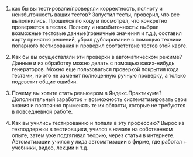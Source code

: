 1. как бы вы тестировали/проверяли корректность, полноту и неизбыточность ваших тестов?
    Запустил тесты, проверил, что все выполнились. Прошелся по коду и посмотрел, что конкретно проверяется в тестах.
    Полноту и неизбыточность: выбрал возможные тестовые данные(граничные значения и т.д.),
    составил карту принятия решений, убрал дублирование с помощью техники попарного тестирования
    и проверил соответствие тестов этой карте.

2. Как бы вы осуществляли эти проверки в автоматическом режиме?
    Данные и их обработку можно делать с помощью каких-нибудь генераторов. 
    Можно еще пользоваться проверкой покрытия кода тестами, но это не заменит полноценную ручную проверку,
    а только подсветит общие ошибки.
   
3. Почему вы хотите стать ревьюером в Яндекс.Практикуме?
   Дополнительный заработок + возможность систематизировать свои знания и постоянно применять
   те их области, которые не требуются в повседневной работе.

4. Как вы учились тестированию и попали в эту профессию?
    Вырос из техподдержки в тестиовщики, учился в начале на собственном опыте, 
    затем уже подтягивал теорию, через статьи в интернете. Автоматизации учился у лида автоматизации
    в фирме, где работал + учебники, видео, лекции и т.д.